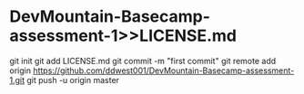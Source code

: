 # DevMountain-Basecamp-assessment-1>>LICENSE.md
git init
git add LICENSE.md
git commit -m "first commit"
git remote add origin https://github.com/ddwest001/DevMountain-Basecamp-assessment-1.git
git push -u origin master
